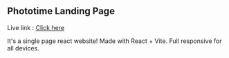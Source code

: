 ## Phototime Landing Page

Live link : <a href="https://phototime-shovon.netlify.app/">Click here</a>

<p>It's a single page react website! Made with React + Vite. Full responsive for all devices.</p>
